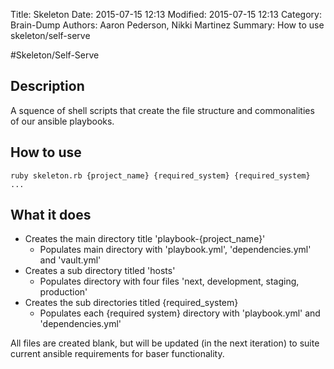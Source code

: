 Title: Skeleton
Date: 2015-07-15 12:13
Modified: 2015-07-15 12:13
Category: Brain-Dump
Authors: Aaron Pederson, Nikki Martinez
Summary: How to use skeleton/self-serve

#Skeleton/Self-Serve

Description
-----------

A squence of shell scripts that create the file structure and commonalities of our ansible playbooks.

How to use
-----------
`ruby skeleton.rb {project_name} {required_system} {required_system} ...`

What it does
------------
- Creates the main directory title 'playbook-{project_name}'
  - Populates main directory with 'playbook.yml', 'dependencies.yml' and 'vault.yml'
- Creates a sub directory titled 'hosts'
  - Populates directory with four files 'next, development, staging, production'
- Creates the sub directories titled {required_system}
  - Populates each {required system} directory with 'playbook.yml' and 'dependencies.yml'

All files are created blank, but will be updated (in the next iteration) to suite current ansible requirements for baser functionality.



